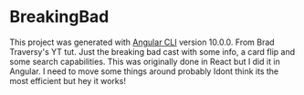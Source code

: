 # BreakingBad

This project was generated with [Angular CLI](https://github.com/angular/angular-cli) version 10.0.0.
From Brad Traversy's YT tut. Just the breaking bad cast with some info,  a card flip and some search capabilities. This was originally done in React but  I did it in Angular.
I need to move some things around probably Idont think its the most efficient but hey it works!
